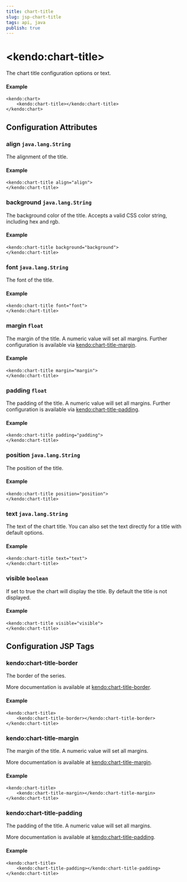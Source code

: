 ```yaml
---
title: chart-title
slug: jsp-chart-title
tags: api, java
publish: true
---
```


# \<kendo:chart-title\>

The chart title configuration options or text.

#### Example
    <kendo:chart>
        <kendo:chart-title></kendo:chart-title>
    </kendo:chart>

## Configuration Attributes

### align `java.lang.String`

The alignment of the title.

#### Example
    <kendo:chart-title align="align">
    </kendo:chart-title>

### background `java.lang.String`

The background color of the title. Accepts a valid CSS color string, including hex and rgb.

#### Example
    <kendo:chart-title background="background">
    </kendo:chart-title>

### font `java.lang.String`

The font of the title.

#### Example
    <kendo:chart-title font="font">
    </kendo:chart-title>

### margin `float`

The margin of the title. A numeric value will set all margins. Further configuration is available via [kendo:chart-title-margin](#kendo-chart-title-margin). 

#### Example
    <kendo:chart-title margin="margin">
    </kendo:chart-title>

### padding `float`

The padding of the title. A numeric value will set all margins. Further configuration is available via [kendo:chart-title-padding](#kendo-chart-title-padding). 

#### Example
    <kendo:chart-title padding="padding">
    </kendo:chart-title>

### position `java.lang.String`

The position of the title.

#### Example
    <kendo:chart-title position="position">
    </kendo:chart-title>

### text `java.lang.String`

The text of the chart title. You can also set the text directly for a title with default options.

#### Example
    <kendo:chart-title text="text">
    </kendo:chart-title>

### visible `boolean`

If set to true the chart will display the title. By default the title is not displayed.

#### Example
    <kendo:chart-title visible="visible">
    </kendo:chart-title>


##  Configuration JSP Tags

### kendo:chart-title-border

The border of the series.

More documentation is available at [kendo:chart-title-border](chart/title-border).

#### Example

    <kendo:chart-title>
        <kendo:chart-title-border></kendo:chart-title-border>
    </kendo:chart-title>

### kendo:chart-title-margin

The margin of the title. A numeric value will set all margins.

More documentation is available at [kendo:chart-title-margin](chart/title-margin).

#### Example

    <kendo:chart-title>
        <kendo:chart-title-margin></kendo:chart-title-margin>
    </kendo:chart-title>

### kendo:chart-title-padding

The padding of the title. A numeric value will set all margins.

More documentation is available at [kendo:chart-title-padding](chart/title-padding).

#### Example

    <kendo:chart-title>
        <kendo:chart-title-padding></kendo:chart-title-padding>
    </kendo:chart-title>

